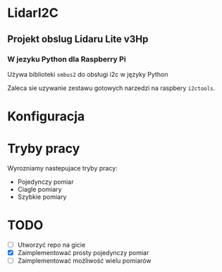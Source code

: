 # LidarI2C
## Projekt obslug Lidaru Lite v3Hp
### W jezyku Python dla Raspberry Pi

Używa biblioteki `smbus2` do obsługi i2c w języky Python

Zaleca sie uzywanie zestawu gotowych narzedzi na raspbery `i2ctools`.

# Konfiguracja

# Tryby pracy
Wyrozniamy nastepujace tryby pracy:
- Pojedynczy pomiar
- Ciagle pomiary
- Szybkie pomiary

# TODO

- [ ] Utworzyć repo na gicie
- [x] Zaimplementować prosty pojedynczy pomiar
- [ ] Zaimplementować możliwość wielu pomiarów
